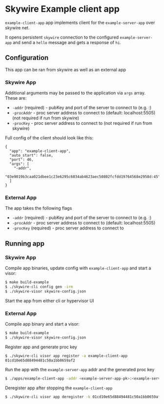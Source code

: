 # Skywire Example client app

`example-client-app` app implements client for the `example-server-app` over skywire net.

It opens persistent `skywire` connection to the configured `example-server-app` and send a `hello` message and gets a response of `hi`.

## Configuration

This app can be ran from skywire as well as an external app

### Skywire App

Additional arguments may be passed to the application via `args` array. These are:
- `-addr` (required) - pubKey and port of the server to connect to (e.g. <pk>:<skywire-port>)
- `-procAddr` - proc server address to connect to (default: localhost:5505) (not required if run from skywire)
- `-procKey` - proc server address to connect to (not required if run from skywire)

Full config of the client should look like this:
```json5
{
  "app": "example-client-app",
  "auto_start": false,
  "port": 46,
  "args": [
    "-addr",
    "03e9019b3caa021dbee1c23e6295c6034ab4623aec50802fcfdd19764568e2958d:45",
  ]
}
```

### External App
The app takes the following flags
- `-addr` (required) - pubKey and port of the server to connect to (e.g. <pk>:<skywire-port>)
- `-procAddr` - proc server address to connect to (default: localhost:5505)
- `-procKey` (required) - proc server address to connect to

## Running app

### Skywire App
Compile app binaries, update config with `example-client-app` and start a visor:

```sh
$ make build-example
$ ./skywire-cli config gen -irm
$ ./skywire-visor skywire-config.json
```

Start the app from either cli or hypervisor UI

### External App
Compile app binary and start a visor:

```sh
$ make build-example
$ ./skywire-visor skywire-config.json
```

Register app and generate proc key
```sh
$ ./skywire-cli visor app register -a example-client-app
01cd10e65d88494481c50a1bb0659af2
```

Run the app with the `example-server-app` addr and the generated proc key 
```sh
$ ./apps/example-client-app -addr <example-server-app-pk>:<example-server-app-skywire-port> -procAddr 01cd10e65d88494481c50a1bb0659af2
```

Deregister app after stopping the `example-client-app`
```sh
$ ./skywire-cli visor app deregister -k 01cd10e65d88494481c50a1bb0659af2
```
